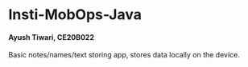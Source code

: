 # Insti-MobOps-Java
<h4>Ayush Tiwari, CE20B022</h4>
<p>Basic notes/names/text storing app, stores data locally on the device.</p>
